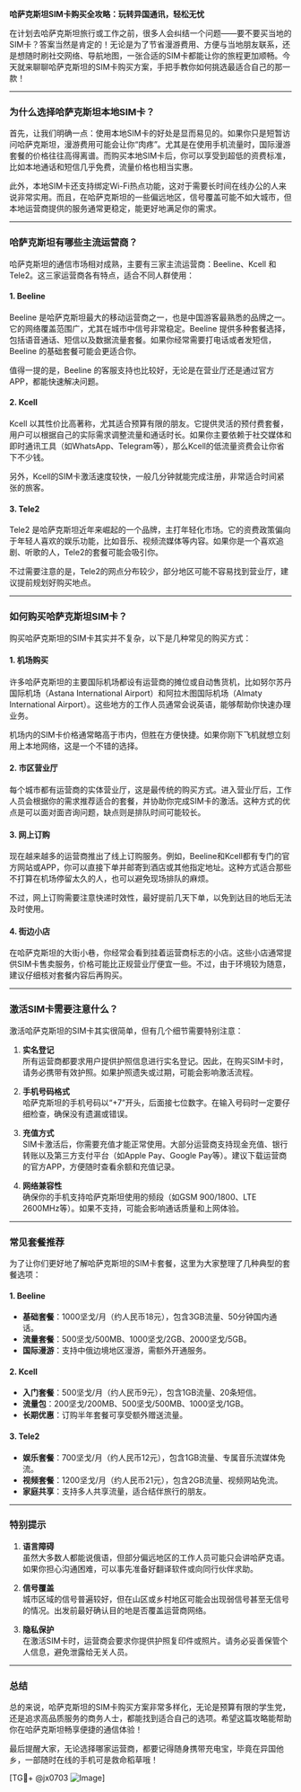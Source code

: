 **哈萨克斯坦SIM卡购买全攻略：玩转异国通讯，轻松无忧**

在计划去哈萨克斯坦旅行或工作之前，很多人会纠结一个问题——要不要买当地的SIM卡？答案当然是肯定的！无论是为了节省漫游费用、方便与当地朋友联系，还是想随时刷社交网络、导航地图，一张合适的SIM卡都能让你的旅程更加顺畅。今天就来聊聊哈萨克斯坦的SIM卡购买方案，手把手教你如何挑选最适合自己的那一款！

---

### **为什么选择哈萨克斯坦本地SIM卡？**

首先，让我们明确一点：使用本地SIM卡的好处是显而易见的。如果你只是短暂访问哈萨克斯坦，漫游费用可能会让你“肉疼”。尤其是在使用手机流量时，国际漫游套餐的价格往往高得离谱。而购买本地SIM卡后，你可以享受到超低的资费标准，比如本地通话和短信几乎免费，流量价格也相当实惠。

此外，本地SIM卡还支持绑定Wi-Fi热点功能，这对于需要长时间在线办公的人来说非常实用。而且，在哈萨克斯坦的一些偏远地区，信号覆盖可能不如大城市，但本地运营商提供的服务通常更稳定，能更好地满足你的需求。

---

### **哈萨克斯坦有哪些主流运营商？**

哈萨克斯坦的通信市场相对成熟，主要有三家主流运营商：Beeline、Kcell 和 Tele2。这三家运营商各有特点，适合不同人群使用：

#### **1. Beeline**
Beeline 是哈萨克斯坦最大的移动运营商之一，也是中国游客最熟悉的品牌之一。它的网络覆盖范围广，尤其在城市中信号非常稳定。Beeline 提供多种套餐选择，包括语音通话、短信以及数据流量套餐。如果你经常需要打电话或者发短信，Beeline 的基础套餐可能会更适合你。

值得一提的是，Beeline 的客服支持也比较好，无论是在营业厅还是通过官方APP，都能快速解决问题。

#### **2. Kcell**
Kcell 以其性价比高著称，尤其适合预算有限的朋友。它提供灵活的预付费套餐，用户可以根据自己的实际需求调整流量和通话时长。如果你主要依赖于社交媒体和即时通讯工具（如WhatsApp、Telegram等），那么Kcell的低流量资费会让你省下不少钱。

另外，Kcell的SIM卡激活速度较快，一般几分钟就能完成注册，非常适合时间紧张的旅客。

#### **3. Tele2**
Tele2 是哈萨克斯坦近年来崛起的一个品牌，主打年轻化市场。它的资费政策偏向于年轻人喜欢的娱乐功能，比如音乐、视频流媒体等内容。如果你是一个喜欢追剧、听歌的人，Tele2的套餐可能会吸引你。

不过需要注意的是，Tele2的网点分布较少，部分地区可能不容易找到营业厅，建议提前规划好购买地点。

---

### **如何购买哈萨克斯坦SIM卡？**

购买哈萨克斯坦的SIM卡其实并不复杂，以下是几种常见的购买方式：

#### **1. 机场购买**
许多哈萨克斯坦的主要国际机场都设有运营商的摊位或自动售货机，比如努尔苏丹国际机场（Astana International Airport）和阿拉木图国际机场（Almaty International Airport）。这些地方的工作人员通常会说英语，能够帮助你快速办理业务。

机场内的SIM卡价格通常略高于市内，但胜在方便快捷。如果你刚下飞机就想立刻用上本地网络，这是一个不错的选择。

#### **2. 市区营业厅**
每个城市都有运营商的实体营业厅，这是最传统的购买方式。进入营业厅后，工作人员会根据你的需求推荐适合的套餐，并协助你完成SIM卡的激活。这种方式的优点是可以面对面咨询问题，缺点则是排队时间可能较长。

#### **3. 网上订购**
现在越来越多的运营商推出了线上订购服务。例如，Beeline和Kcell都有专门的官方网站或APP，你可以直接下单并邮寄到酒店或其他指定地址。这种方式适合那些不打算在机场停留太久的人，也可以避免现场排队的麻烦。

不过，网上订购需要注意快递时效性，最好提前几天下单，以免到达目的地后无法及时使用。

#### **4. 街边小店**
在哈萨克斯坦的大街小巷，你经常会看到挂着运营商标志的小店。这些小店通常提供SIM卡售卖服务，价格可能比正规营业厅便宜一些。不过，由于环境较为随意，建议仔细核对套餐内容后再购买。

---

### **激活SIM卡需要注意什么？**

激活哈萨克斯坦的SIM卡其实很简单，但有几个细节需要特别注意：

1. **实名登记**  
   所有运营商都要求用户提供护照信息进行实名登记。因此，在购买SIM卡时，请务必携带有效护照。如果护照遗失或过期，可能会影响激活流程。

2. **手机号码格式**  
   哈萨克斯坦的手机号码以“+7”开头，后面接七位数字。在输入号码时一定要仔细检查，确保没有遗漏或错误。

3. **充值方式**  
   SIM卡激活后，你需要充值才能正常使用。大部分运营商支持现金充值、银行转账以及第三方支付平台（如Apple Pay、Google Pay等）。建议下载运营商的官方APP，方便随时查看余额和充值记录。

4. **网络兼容性**  
   确保你的手机支持哈萨克斯坦使用的频段（如GSM 900/1800、LTE 2600MHz等）。如果不支持，可能会影响通话质量和上网体验。

---

### **常见套餐推荐**

为了让你们更好地了解哈萨克斯坦的SIM卡套餐，这里为大家整理了几种典型的套餐选项：

#### **1. Beeline**
- **基础套餐**：1000坚戈/月（约人民币18元），包含3GB流量、50分钟国内通话。
- **流量套餐**：500坚戈/500MB、1000坚戈/2GB、2000坚戈/5GB。
- **国际漫游**：支持中俄边境地区漫游，需额外开通服务。

#### **2. Kcell**
- **入门套餐**：500坚戈/月（约人民币9元），包含1GB流量、20条短信。
- **流量包**：200坚戈/200MB、500坚戈/500MB、1000坚戈/1GB。
- **长期优惠**：订购半年套餐可享受额外赠送流量。

#### **3. Tele2**
- **娱乐套餐**：700坚戈/月（约人民币12元），包含1GB流量、专属音乐流媒体免流。
- **视频套餐**：1200坚戈/月（约人民币21元），包含2GB流量、视频网站免流。
- **家庭共享**：支持多人共享流量，适合结伴旅行的朋友。

---

### **特别提示**

1. **语言障碍**  
   虽然大多数人都能说俄语，但部分偏远地区的工作人员可能只会讲哈萨克语。如果你担心沟通困难，可以事先准备好翻译软件或向同行伙伴求助。

2. **信号覆盖**  
   城市区域的信号普遍较好，但在山区或乡村地区可能会出现弱信号甚至无信号的情况。出发前最好确认目的地是否覆盖运营商网络。

3. **隐私保护**  
   在激活SIM卡时，运营商会要求你提供护照复印件或照片。请务必妥善保管个人信息，避免泄露给无关人员。

---

### **总结**

总的来说，哈萨克斯坦的SIM卡购买方案非常多样化，无论是预算有限的学生党，还是追求高品质服务的商务人士，都能找到适合自己的选项。希望这篇攻略能帮助你在哈萨克斯坦畅享便捷的通信体验！

最后提醒大家，无论选择哪家运营商，都要记得随身携带充电宝，毕竟在异国他乡，一部随时在线的手机可是救命稻草哦！

[TG💪+ @jx0703 ![Image](https://github.com/user-attachments/assets/dbca1d08-cadb-493c-b0ec-ad6f7a83f270)]